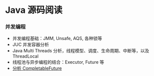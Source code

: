# Java 源码阅读



### 并发编程

* 并发编程基础：JMM, Unsafe, AQS, 各种锁等
* JUC 并发容器分析
* Java Multi Threads 分析，线程模型、调度、生命周期、中断等，以及 ThreadLocal
* 线程池与异步编程的结合：Executor, Future 等
* [分析 CompletableFuture](future-and-completable-future.md)



